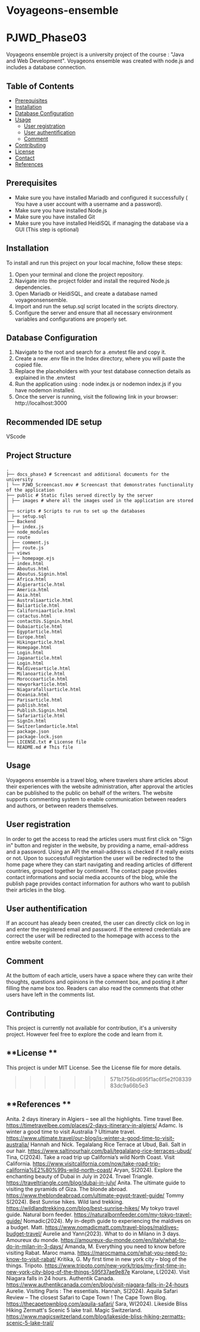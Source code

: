 
# Voyageons-ensemble

# PJWD_Phase03
Voyageons ensemble project is a university project of the course : "Java and Web Development". Voyageons ensemble was created with node.js and includes a database connection.


## **Table of Contents**
- [Prerequisites](#Prerequisites)
- [Installation](#installation)
- [Database Configuration](#DatabaseConfiguration)
- [Usage](#usage)
     - [User registration](#Userregistration)
     - [User authentification](#Userauthentification)
     - [Comment](#Comment)
- [Contributing](#contributing)
- [License](#license)
- [Contact](#contact)
- [References](#References)

## **Prerequisites**
- Make sure you have installed Mariadb and configured it successfully ( You have a user account with a username and a password).
- Make sure you have installed Node.js
- Make sure you have installed Git
- Make sure you have installed HeidiSQL if managing the database via a GUI (This step is optional)

## **Installation**
To install and run this project on your local machine, follow these steps:

1. Open your terminal and clone the project repository.
2. Navigate into the project folder and install the required Node.js dependencies.
3. Open Mariadb or HeidiSQL, and create a database named voyageonsensemble.
4. Import and run the setup.sql script located in the scripts directory.
5. Configure the server and ensure that all necessary environment variables and configurations are properly set.


## **Database Configuration**

1. Navigate to the root and search for a .envtest file and copy it.
2. Create a new .env file in the Index directory, where you will paste the copied file.
3. Replace the placeholders with your test database connection details as explained in the .envtest
4. Run the application using : node index.js or nodemon index.js if you have nodemon installed.
5. Once the server is running, visit the following link in your browser: http://localhost:3000

## **Recommended IDE setup**
VScode

## **Project Structure**
```
.
├── docs_phase3 # Screencast and additional documents for the university
│ └── PJWD_Screencast.mov # Screencast that demonstrates functionality of the application
├── public # Static files served directly by the server
│ ├── images # where all the images used in the application are stored
│ 
├── scripts # Scripts to run to set up the databases
│ ├── setup.sql
├── Backend
│ ├── index.js
├── node_modules
├── route
│ ├── comment.js
│ ├── route.js
├── views
│ ├── homepage.ejs
├── index.html
├── Aboutus.html
├── Aboutus.Signin.html
├── Africa.html
├── Algierarticle.html
├── America.html
├── Asia.html 
├── Australiaarticle.html
├── Baliarticle.html
├── Californiaarticle.html
├── cotactus.html
├── contactUs.Signin.html
├── Dubaiarticle.html
├── Egyptarticle.html
├── Europe.html
├── Hikingarticle.html
├── Homepage.html
├── Login.html
├── Japanarticle.html
├── Login.html
├── Maldivesarticle.html
├── Milanoarticle.html
├── Moroccoarticle.html
├── newyorkarticle.html
├── Niagarafallsarticle.html
├── Oceania.html
├── Parisarticle.html
├── publish.html
├── Publish.Signin.html
├── Safariarticle.html
├── SignIn.html
├── Switzerlandarticle.html
├── package.json
├── package-lock.json
├── LICENSE.txt # License file
└── README.md # This file
```

## **Usage**
Voyageons ensemble is a travel blog, where travelers share articles about their experiences with the website administration, after approval the articles can be published to the public on behalf of the writers. The website supports commenting system to enable communication between readers and authors, or between readers themselves. 

## **User registration**
In order to get the access to read the articles users must first click on "Sign in" button and register in the website, by providing a name, email-address and a password. Using an API the email-address is checked if it really exists or not. 
Upon to successfull registartion the user will be redirected to the home page where they can start navigating and reading articles of different countries, grouped together by continent. The contact page provides contact informations and social media accounts of the blog, while the publish page provides contact information for authors who want to publish their articles in the blog.

## **User authentification**
If an account has aleady been created, the user can directly click on log in and enter the registered email and password. If the entered credentials are correct the user will be redirected to the homepage with access to the entire website content.

## **Comment**
At the buttom of each article, users have a space where they can write their thoughts, questions and opinions in the comment box, and posting it after filling the name box too. 
Readers can also read the comments that other users have left in the comments list.

## **Contributing**
This project is currently not available for contribution, it's a university project. 
However feel free to explore the code and learn from it.

## **License **
This project is under MIT License. See the License file for more details.
>>>>>>> 571b1756bd695f1ac6f5e2f0833983dc9a66b5e3

## **References **
Anita. 2 days itinerary in Algiers – see all the highlights. Time travel Bee. https://timetravelbee.com/places/2-days-itinerary-in-algiers/
Adamc. Is winter a good time to visit Australia ? Ultimate travel. https://www.ultimate.travel/our-blog/is-winter-a-good-time-to-visit-australia/
Hannah and Nick. Tegalalang Rice Terrace at Ubud, Bali. Salt in our hair. https://www.saltinourhair.com/bali/tegalalang-rice-terraces-ubud/
Tina, C(2024). Take a road trip up California’s wild North Coast. Visit California. https://www.visitcalifornia.com/now/take-road-trip-california%E2%80%99s-wild-north-coast/
Aryan, S(2024). Explore the enchanting beauty of Dubai in July in 2024. Trvael Triangle. https://traveltriangle.com/blog/dubai-in-july/
Anita. The ultimate guide to visiting the pyramids of Giza. The blonde abroad. https://www.theblondeabroad.com/ultimate-egypt-travel-guide/
Tommy S(2024). Best Sunrise hikes. Wild land trekking. https://wildlandtrekking.com/blog/best-sunrise-hikes/
My tokyo travel guide. Natural born feeder. https://naturalbornfeeder.com/my-tokyo-travel-guide/
Nomadic(2024). My in-depth guide to experiencing the maldives on a budget. 
Matt. https://www.nomadicmatt.com/travel-blogs/maldives-budget-travel/
Aurelie and Yann(2023). What to do in Milano in 3 days. Amoureux du monde. https://amoureux-du-monde.com/en/italy/what-to-do-in-milan-in-3-days/
Amanda, M. Everything you need to know before visiting Rabat. Maroc mama. https://marocmama.com/what-you-need-to-know-to-visit-rabat/
Kritika, G. My first time in new york city – blog of the things. Tripoto. https://www.tripoto.com/new-york/trips/my-first-time-in-new-york-city-blog-of-the-things-595f37ae9e87e
Karolane, L(2024). Visit Niagara falls in 24 hours. Authentik Canada. https://www.authentikcanada.com/en/blog/visit-niagara-falls-in-24-hours
Aurelie. Visiting Paris : The essentials.
Hannah, S(2024). Aquila Safari Review – The closest Safari to Cape Town ! The Cape Town Blog. https://thecapetownblog.com/aquila-safari/
Sara, W(2024). Likeside Bliss Hiking Zermatt's Scenic 5 lake trail. Magic Switzerland. https://www.magicswitzerland.com/blog/lakeside-bliss-hiking-zermatts-scenic-5-lake-trail/

